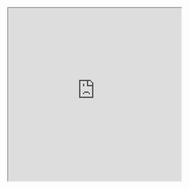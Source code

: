 <body>
<iframe src="https://raw.githubusercontent.com/SkyBlockDev/skyblockdev.github.io/main/description.md" width="400" height="400"></iframe>
</body>
